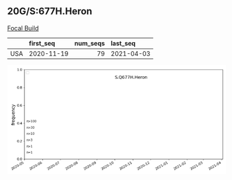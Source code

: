 

## 20G/S:677H.Heron
[Focal Build](https://nextstrain.org/groups/neherlab/ncov/S.Q677H.Heron?c=gt-S_677&f_country=USA)

|     | first_seq   |   num_seqs | last_seq   |
|:----|:------------|-----------:|:-----------|
| USA | 2020-11-19  |         79 | 2021-04-03 |

![Overall trends S.Q677H.Heron](/overall_trends_figures/overall_trends_S.Q677H.Heron.png)